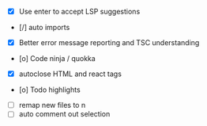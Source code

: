 - [x] Use enter to accept LSP suggestions
- [/] auto imports
- [x] Better error message reporting and TSC understanding
- [o] Code ninja / quokka
- [x] autoclose HTML and react tags
- [o] Todo highlights
- [ ] remap new files to <leader>n
- [ ] auto comment out selection
